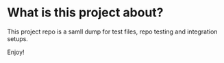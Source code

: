 # What is this project about?

This project repo is a samll dump for test files, repo testing and integration setups.

Enjoy!